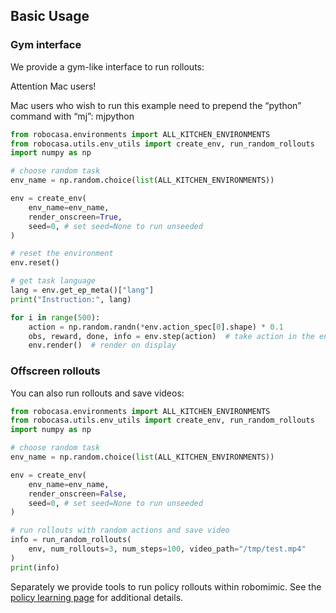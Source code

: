 ## Basic Usage

### Gym interface
We provide a gym-like interface to run rollouts:
<div class="admonition warning">
<p class="admonition-title">Attention Mac users!</p>
Mac users who wish to run this example need to prepend the “python” command with “mj”: mjpython
</div>

```py
from robocasa.environments import ALL_KITCHEN_ENVIRONMENTS
from robocasa.utils.env_utils import create_env, run_random_rollouts
import numpy as np

# choose random task
env_name = np.random.choice(list(ALL_KITCHEN_ENVIRONMENTS))

env = create_env(
    env_name=env_name,
    render_onscreen=True,
    seed=0, # set seed=None to run unseeded
)

# reset the environment
env.reset()

# get task language
lang = env.get_ep_meta()["lang"]
print("Instruction:", lang)

for i in range(500):
    action = np.random.randn(*env.action_spec[0].shape) * 0.1
    obs, reward, done, info = env.step(action)  # take action in the environment
    env.render()  # render on display
```

### Offscreen rollouts
You can also run rollouts and save videos:
```py
from robocasa.environments import ALL_KITCHEN_ENVIRONMENTS
from robocasa.utils.env_utils import create_env, run_random_rollouts
import numpy as np

# choose random task
env_name = np.random.choice(list(ALL_KITCHEN_ENVIRONMENTS))

env = create_env(
    env_name=env_name,
    render_onscreen=False,
    seed=0, # set seed=None to run unseeded
)

# run rollouts with random actions and save video
info = run_random_rollouts(
    env, num_rollouts=3, num_steps=100, video_path="/tmp/test.mp4"
)
print(info)
```

Separately we provide tools to run policy rollouts within robomimic. See the [policy learning page](../use_cases/policy_learning.html) for additional details.